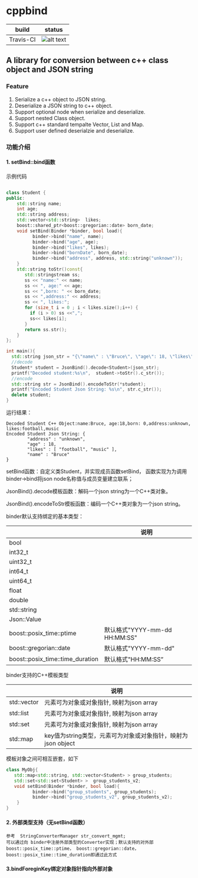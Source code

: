 # cppbind

| build | status                                                                                        |
|-------|-----------------------------------------------------------------------------------------------|
| Travis-CI   | ![alt text](https://travis-ci.org/trumanz/cpp-learning.svg?branch=master "Logo Title Text 1") |

## A library for conversion between c++ class object and JSON string
### Feature
1. Serialize a c++ object to JSON string.
2. Deserialize a JSON string to c++ object.
3. Support optional node when serialize and deserialize.
4. Support nested Class object.
5. Support c++ standard tempalte Vector, List and Map.
6. Support user defined deserialzie and deserialize.

### 功能介绍
#### 1. setBind::bind函数

示例代码

```c++

class Student {
public:
    std::string name;
    int age;  
    std::string address;
    std::vector<std::string>  likes;
    boost::shared_ptr<boost::gregorian::date> born_date;
    void setBind(Binder *binder, bool load){
          binder->bind("name", name);
          binder->bind("age", age);
          binder->bind("likes", likes);
          binder->bind("bornDate", born_date);
          binder->bind("address", address, std::string("unknown"));
    }
    std::string toStr()const{
       std::stringstream ss;
       ss << "name:" << name;
       ss << ", age:" << age;
       ss << ",born: " << born_date;
       ss << ",address:" << address;
       ss << ", likes:";
       for (size_t i = 0 ; i < likes.size();i++) {
         if (i > 0) ss <<",";
         ss<< likes[i];
       }
       return ss.str();
    }
};

int main(){
  std::string json_str = "{\"name\" : \"Bruce\", \"age\": 18, \"likes\" : [\"football\", \"music\"] }";
  //decode
  Student* student = JsonBind().decode<Student>(json_str);
  printf("Decoded student:%s\n",  student->toStr().c_str());
  //encode
  std::string str = JsonBind().encodeToStr(*student);
  printf("Encoded Student Json String: %s\n", str.c_str());
  delete student;
}
```

运行结果：

```shell
Decoded Student C++ Object:name:Bruce, age:18,born: 0,address:unknown, likes:football,music
Encoded Student Json String: {
        "address" : "unknown",
        "age" : 18,
        "likes" : [ "football", "music" ],
        "name" : "Bruce"
}
```

setBind函数：自定义类Student，并实现成员函数setBind， 函数实现为为调用binder->bind将json node名称值与成员变量建立联系；

JsonBind().decode模板函数：解码一个json string为一个C++类对象。

JsonBind().encodeToStr模板函数：编码一个C++类对象为一个json string。

binder默认支持绑定的基本类型：

|                                  | 说明                          |
| :------------------------------- | ----------------------------- |
| bool                             |                               |
| int32_t                          |                               |
| uint32_t                         |                               |
| int64_t                          |                               |
| uint64_t                         |                               |
| float                            |                               |
| double                           |                               |
| std::string                      |                               |
| Json::Value                      |                               |
| boost::posix_time::ptime         | 默认格式"YYYY-mm-dd HH:MM:SS" |
| boost::gregorian::date           | 默认格式"YYYY-mm-dd"          |
| boost::posix_time::time_duration | 默认格式"HH:MM:SS”            |

binder支持的C++模板类型

|             | 说明                                                         |
| ----------- | ------------------------------------------------------------ |
| std::vector | 元素可为对象或对象指针,  映射为json array                    |
| std::list   | 元素可为对象或对象指针,  映射为json array                    |
| std::set    | 元素可为对象或对象指针,  映射为json array                    |
| std::map    | key值为string类型，元素可为对象或对象指针，映射为json object |

 模板对象之间可相互嵌套，如下

```c++
class MyObj{
   std::map<std::string, std::vector<Student> > group_students;
   std::set<std::set<Student> >  group_students_v2;
   void setBind(Binder *binder, bool load){
          binder->bind("group_students", group_students);
          binder->bind("group_students_v2", group_students_v2);
    }
}
```



#### 2. 外部类型支持（无setBind函数）

```
参考  StringConverterManager str_convert_mgmt;
可以通过向 binder中注册外部类型的Converter实现；默认支持的对外部boost::posix_time::ptime， boost::gregorian::date， boost::posix_time::time_duration即通过此方式
```

#### 3.bindForeginKey绑定对象指针指向外部对象

```

```

```

```
